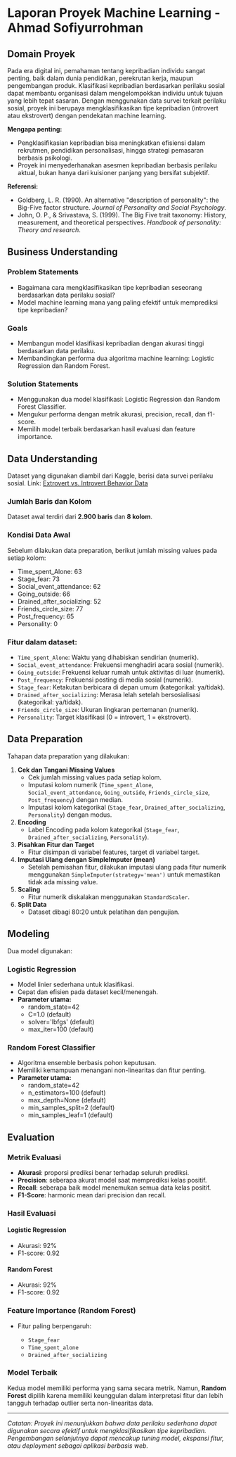 # Laporan Proyek Machine Learning - Ahmad Sofiyurrohman

## Domain Proyek

Pada era digital ini, pemahaman tentang kepribadian individu sangat penting, baik dalam dunia pendidikan, perekrutan kerja, maupun pengembangan produk. Klasifikasi kepribadian berdasarkan perilaku sosial dapat membantu organisasi dalam mengelompokkan individu untuk tujuan yang lebih tepat sasaran. Dengan menggunakan data survei terkait perilaku sosial, proyek ini berupaya mengklasifikasikan tipe kepribadian (introvert atau ekstrovert) dengan pendekatan machine learning.

**Mengapa penting:**

* Pengklasifikasian kepribadian bisa meningkatkan efisiensi dalam rekrutmen, pendidikan personalisasi, hingga strategi pemasaran berbasis psikologi.
* Proyek ini menyederhanakan asesmen kepribadian berbasis perilaku aktual, bukan hanya dari kuisioner panjang yang bersifat subjektif.

**Referensi:**

* Goldberg, L. R. (1990). An alternative "description of personality": the Big-Five factor structure. *Journal of Personality and Social Psychology*.
* John, O. P., & Srivastava, S. (1999). The Big Five trait taxonomy: History, measurement, and theoretical perspectives. *Handbook of personality: Theory and research*.

## Business Understanding

### Problem Statements

* Bagaimana cara mengklasifikasikan tipe kepribadian seseorang berdasarkan data perilaku sosial?
* Model machine learning mana yang paling efektif untuk memprediksi tipe kepribadian?

### Goals

* Membangun model klasifikasi kepribadian dengan akurasi tinggi berdasarkan data perilaku.
* Membandingkan performa dua algoritma machine learning: Logistic Regression dan Random Forest.

### Solution Statements

* Menggunakan dua model klasifikasi: Logistic Regression dan Random Forest Classifier.
* Mengukur performa dengan metrik akurasi, precision, recall, dan f1-score.
* Memilih model terbaik berdasarkan hasil evaluasi dan feature importance.

## Data Understanding

Dataset yang digunakan diambil dari Kaggle, berisi data survei perilaku sosial. Link: [Extrovert vs. Introvert Behavior Data](https://www.kaggle.com/datasets/rakeshkapilavai/extrovert-vs-introvert-behavior-data)

### Jumlah Baris dan Kolom

Dataset awal terdiri dari **2.900 baris** dan **8 kolom**.

### Kondisi Data Awal

Sebelum dilakukan data preparation, berikut jumlah missing values pada setiap kolom:

- Time_spent_Alone: 63
- Stage_fear: 73
- Social_event_attendance: 62
- Going_outside: 66
- Drained_after_socializing: 52
- Friends_circle_size: 77
- Post_frequency: 65
- Personality: 0

### Fitur dalam dataset:

* `Time_spent_Alone`: Waktu yang dihabiskan sendirian (numerik).
* `Social_event_attendance`: Frekuensi menghadiri acara sosial (numerik).
* `Going_outside`: Frekuensi keluar rumah untuk aktivitas di luar (numerik).
* `Post_frequency`: Frekuensi posting di media sosial (numerik).
* `Stage_fear`: Ketakutan berbicara di depan umum (kategorikal: ya/tidak).
* `Drained_after_socializing`: Merasa lelah setelah bersosialisasi (kategorikal: ya/tidak).
* `Friends_circle_size`: Ukuran lingkaran pertemanan (numerik).
* `Personality`: Target klasifikasi (0 = introvert, 1 = ekstrovert).

## Data Preparation

Tahapan data preparation yang dilakukan:

1. **Cek dan Tangani Missing Values**
   - Cek jumlah missing values pada setiap kolom.
   - Imputasi kolom numerik (`Time_spent_Alone`, `Social_event_attendance`, `Going_outside`, `Friends_circle_size`, `Post_frequency`) dengan median.
   - Imputasi kolom kategorikal (`Stage_fear`, `Drained_after_socializing`, `Personality`) dengan modus.
2. **Encoding**
   - Label Encoding pada kolom kategorikal (`Stage_fear`, `Drained_after_socializing`, `Personality`).
3. **Pisahkan Fitur dan Target**
   - Fitur disimpan di variabel features, target di variabel target.
4. **Imputasi Ulang dengan SimpleImputer (mean)**
   - Setelah pemisahan fitur, dilakukan imputasi ulang pada fitur numerik menggunakan `SimpleImputer(strategy='mean')` untuk memastikan tidak ada missing value.
5. **Scaling**
   - Fitur numerik diskalakan menggunakan `StandardScaler`.
6. **Split Data**
   - Dataset dibagi 80:20 untuk pelatihan dan pengujian.

## Modeling

Dua model digunakan:

### Logistic Regression

* Model linier sederhana untuk klasifikasi.
* Cepat dan efisien pada dataset kecil/menengah.
* **Parameter utama:**
    - random_state=42
    - C=1.0 (default)
    - solver='lbfgs' (default)
    - max_iter=100 (default)

### Random Forest Classifier

* Algoritma ensemble berbasis pohon keputusan.
* Memiliki kemampuan menangani non-linearitas dan fitur penting.
* **Parameter utama:**
    - random_state=42
    - n_estimators=100 (default)
    - max_depth=None (default)
    - min_samples_split=2 (default)
    - min_samples_leaf=1 (default)

## Evaluation

### Metrik Evaluasi

* **Akurasi**: proporsi prediksi benar terhadap seluruh prediksi.
* **Precision**: seberapa akurat model saat memprediksi kelas positif.
* **Recall**: seberapa baik model menemukan semua data kelas positif.
* **F1-Score**: harmonic mean dari precision dan recall.

### Hasil Evaluasi

#### Logistic Regression

* Akurasi: 92%
* F1-score: 0.92

#### Random Forest

* Akurasi: 92%
* F1-score: 0.92

### Feature Importance (Random Forest)

* Fitur paling berpengaruh:

    * `Stage_fear`
    * `Time_spent_alone`
    * `Drained_after_socializing`

### Model Terbaik

Kedua model memiliki performa yang sama secara metrik. Namun, **Random Forest** dipilih karena memiliki keunggulan dalam interpretasi fitur dan lebih tangguh terhadap outlier serta non-linearitas data.

---

*Catatan: Proyek ini menunjukkan bahwa data perilaku sederhana dapat digunakan secara efektif untuk mengklasifikasikan tipe kepribadian. Pengembangan selanjutnya dapat mencakup tuning model, ekspansi fitur, atau deployment sebagai aplikasi berbasis web.*
